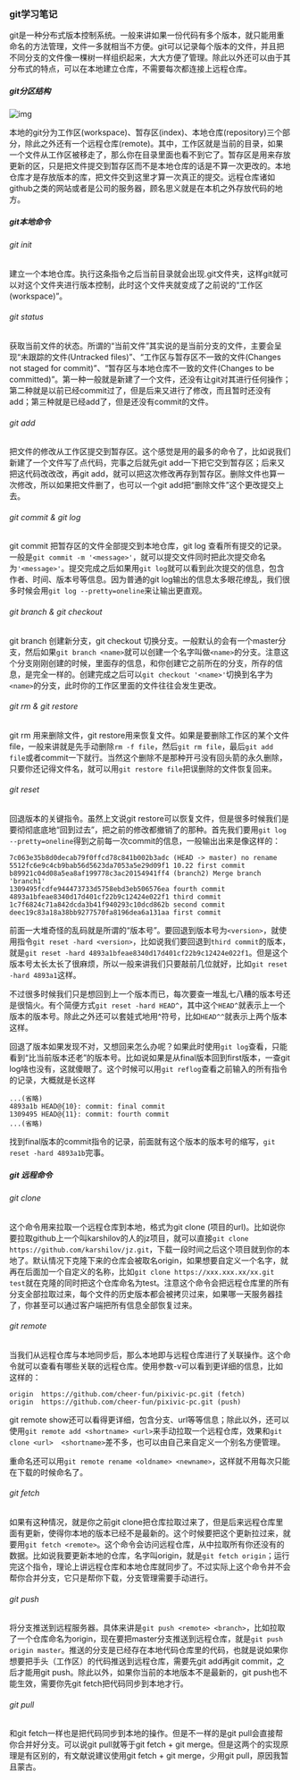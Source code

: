 ### git学习笔记

git是一种分布式版本控制系统。一般来讲如果一份代码有多个版本，就只能用重命名的方法管理，文件一多就相当不方便。git可以记录每个版本的文件，并且把不同分支的文件像一棵树一样组织起来，大大方便了管理。除此以外还可以由于其分布式的特点，可以在本地建立仓库，不需要每次都连接上远程仓库。

##### git分区结构

![img](https://upload-images.jianshu.io/upload_images/17945306-8c2faeae66c9769f?imageMogr2/auto-orient/strip|imageView2/2/w/1080/format/webp)

本地的git分为工作区(workspace)、暂存区(index)、本地仓库(repository)三个部分，除此之外还有一个远程仓库(remote)。其中，工作区就是当前的目录，如果一个文件从工作区被移走了，那么你在目录里面也看不到它了。暂存区是用来存放更新的区，只是把文件提交到暂存区而不是本地仓库的话是不算一次更改的。本地仓库才是存放版本的库，把文件交到这里才算一次真正的提交。远程仓库诸如github之类的网站或者是公司的服务器，顾名思义就是在本机之外存放代码的地方。

##### git本地命令

###### git init

建立一个本地仓库。执行这条指令之后当前目录就会出现.git文件夹，这样git就可以对这个文件夹进行版本控制，此时这个文件夹就变成了之前说的“工作区(workspace)”。

###### git status

获取当前文件的状态。所谓的“当前文件”其实说的是当前分支的文件，主要会呈现“未跟踪的文件(Untracked files)”、“工作区与暂存区不一致的文件(Changes not staged for commit)”、“暂存区与本地仓库不一致的文件(Changes to be committed)”。第一种一般就是新建了一个文件，还没有让git对其进行任何操作；第二种就是以前已经commit过了，但是后来又进行了修改，而且暂时还没有add；第三种就是已经add了，但是还没有commit的文件。

###### git add

把文件的修改从工作区提交到暂存区。这个感觉是用的最多的命令了，比如说我们新建了一个文件写了点代码，完事之后就先git add一下把它交到暂存区；后来又把这代码改改改，再git add，就可以把这次修改再存到暂存区。删除文件也算一次修改，所以如果把文件删了，也可以一个git add把“删除文件”这个更改提交上去。

###### git commit & git log

git commit 把暂存区的文件全部提交到本地仓库，git log 查看所有提交的记录。一般是`git commit -m '<message>'`，就可以提交文件同时把此次提交命名为`'<message>'`。提交完成之后如果用`git log`就可以看到此次提交的信息，包含作者、时间、版本号等信息。因为普通的git log输出的信息太多眼花缭乱，我们很多时候会用`git log --pretty=oneline`来让输出更直观。

###### git branch & git checkout

git branch 创建新分支，git checkout 切换分支。一般默认的会有一个master分支，然后如果`git branch <name>`就可以创建一个名字叫做`<name>`的分支。注意这个分支刚刚创建的时候，里面存的信息，和你创建它之前所在的分支，所存的信息，是完全一样的。创建完成之后可以`git checkout '<name>'`切换到名字为`<name>`的分支，此时你的工作区里面的文件往往会发生更改。

###### git rm & git restore

git rm 用来删除文件，git restore用来恢复文件。如果是要删除工作区的某个文件file，一般来讲就是先手动删除`rm -f file`，然后`git rm file`，最后`git add file`或者commit一下就行。当然这个删除不是那种开弓没有回头箭的永久删除，只要你还记得文件名，就可以用`git restore file`把误删除的文件恢复回来。

###### git reset

回退版本的关键指令。虽然上文说git restore可以恢复文件，但是很多时候我们是要彻彻底底地“回到过去”，把之前的修改都撤销了的那种。首先我们要用`git log --pretty=oneline`得到之前每一次commit的信息，一般输出出来是像这样的：

```git
7c063e35b8d0decab79f0ffcd78c841b002b3adc (HEAD -> master) no rename
5512fc6e9c4cb9bab56d5623da7053a5e29d09f1 10.22 first commit
b89921c04d08a5ea8af199778c3ac20154941ff4 (branch2) Merge branch 'branch1'
1309495fcdfe944473733d5758ebd3eb506576ea fourth commit
4893a1bfeae8340d17d401cf22b9c12424e022f1 third commit
1c7f6824c71a842dcda3b41f940293c10dcd862b second commit
deec19c83a18a38bb9277570fa8196dea6a131aa first commit
```

前面一大堆奇怪的乱码就是所谓的“版本号”。要回退到版本号为`<version>`，就使用指令`git reset -hard <version>`，比如说我们要回退到`third commit`的版本，就是`git reset -hard 4893a1bfeae8340d17d401cf22b9c12424e022f1`。但是这个版本号太长太长了很麻烦，所以一般来讲我们只要敲前几位就好，比如`git reset -hard 4893a1`这样。

不过很多时候我们只是想回到上一个版本而已，每次要查一堆乱七八糟的版本号还是很恼火。有个简便方式`git reset -hard HEAD^`，其中这个`HEAD^`就表示上一个版本的版本号。除此之外还可以套娃式地用\^符号，比如`HEAD^^`就表示上两个版本这样。

回退了版本如果发现不对，又想回来怎么办呢？如果此时使用`git log`查看，只能看到“比当前版本还老”的版本号。比如说如果是从final版本回到first版本，一查git log啥也没有，这就傻眼了。这个时候可以用`git reflog`查看之前输入的所有指令的记录，大概就是长这样

```
...(省略)
4893a1b HEAD@{10}: commit: final commit
1309495 HEAD@{11}: commit: fourth commit
...(省略)
```

找到final版本的commit指令的记录，前面就有这个版本的版本号的缩写，`git reset -hard 4893a1b`完事。

##### git 远程命令

###### git clone

这个命令用来拉取一个远程仓库到本地，格式为git clone (项目的url)。比如说你要拉取github上一个叫karshilov的人的jz项目，就可以直接`git clone https://github.com/karshilov/jz.git`，下载一段时间之后这个项目就到你的本地了。默认情况下克隆下来的仓库会被取名origin，如果想要自定义一个名字，就再在后面加一个自定义的名称，比如`git clone https://xxx.xxx.xx/xx.git test`就在克隆的同时把这个仓库命名为test。注意这个命令会把远程仓库里的所有分支全部拉取过来，每个文件的历史版本都会被拷贝过来，如果哪一天服务器挂了，你甚至可以通过客户端把所有信息全部恢复过来。

###### git remote

当我们从远程仓库与本地同步后，那么本地即与远程仓库进行了关联操作。这个命令就可以查看有哪些关联的远程仓库。使用参数-v可以看到更详细的信息，比如这样的：

```
origin  https://github.com/cheer-fun/pixivic-pc.git (fetch)
origin  https://github.com/cheer-fun/pixivic-pc.git (push)
```

git remote show还可以看得更详细，包含分支、url等等信息；除此以外，还可以使用`git remote add <shortname> <url>`来手动拉取一个远程仓库，效果和`git clone <url>  <shortname>`差不多，也可以由自己来自定义一个别名方便管理。

重命名还可以用`git remote rename <oldname> <newname>`，这样就不用每次只能在下载的时候命名了。

###### git fetch

如果有这种情况，就是你之前git clone把仓库拉取过来了，但是后来远程仓库里面有更新，使得你本地的版本已经不是最新的。这个时候要把这个更新拉过来，就要用`git fetch <remote>`。这个命令会访问远程仓库，从中拉取所有你还没有的数据。比如说我要更新本地的仓库，名字叫origin，就是`git fetch origin`；运行完这个指令，理论上讲远程仓库和本地仓库就同步了。不过实际上这个命令并不会帮你合并分支，它只是帮你下载，分支管理需要手动进行。

###### git push

将分支推送到远程服务器。具体来讲是`git push <remote> <branch>`，比如拉取了一个仓库命名为origin，现在要把master分支推送到远程仓库，就是`git push origin master`。推送的分支是已经存在本地代码仓库里的代码，也就是说如果你想要把手头（工作区）的代码推送到远程仓库，需要先git add再git commit，之后才能用git push。除此以外，如果你当前的本地版本不是最新的，git push也不能生效，需要你先git fetch把代码同步到本地才行。

###### git pull

和git fetch一样也是把代码同步到本地的操作。但是不一样的是git pull会直接帮你合并好分支。可以说git pull就等于git fetch + git merge。但是这两个的实现原理是有区别的，有文献说建议使用git fetch + git merge，少用git pull，原因我暂且蒙古。

